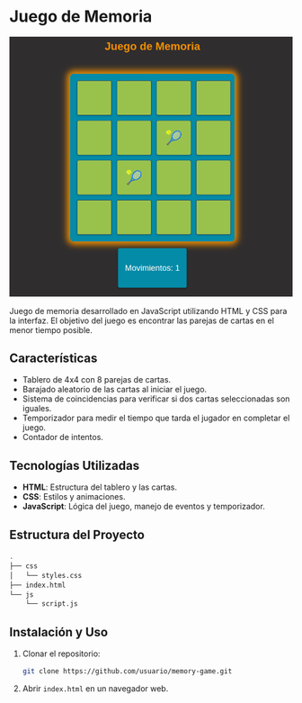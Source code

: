# Juego de Memoria

![alt text](image.png)

Juego de memoria desarrollado en JavaScript utilizando HTML y CSS para la interfaz. El objetivo del juego es encontrar las parejas de cartas en el menor tiempo posible.

## Características

- Tablero de 4x4 con 8 parejas de cartas.
- Barajado aleatorio de las cartas al iniciar el juego.
- Sistema de coincidencias para verificar si dos cartas seleccionadas son iguales.
- Temporizador para medir el tiempo que tarda el jugador en completar el juego.
- Contador de intentos.

## Tecnologías Utilizadas

- **HTML**: Estructura del tablero y las cartas.
- **CSS**: Estilos y animaciones.
- **JavaScript**: Lógica del juego, manejo de eventos y temporizador.

## Estructura del Proyecto

```sh
.
├── css
│   └── styles.css
├── index.html
└── js
    └── script.js
```

## Instalación y Uso

1. Clonar el repositorio:

   ```bash
   git clone https://github.com/usuario/memory-game.git
   ```

2. Abrir `index.html` en un navegador web.
